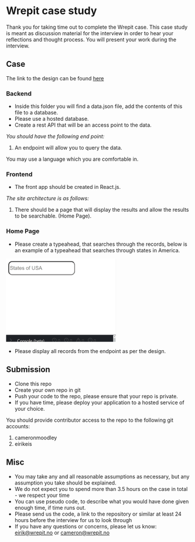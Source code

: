# Wrepit case study

Thank you for taking time out to complete the Wrepit case. This case study is meant as discussion material for the interview in order to hear your reflections and thought process. You will present your work during the interview.

## Case

The link to the design can be found [here](https://www.figma.com/file/XSrwaCekodIduyTnlGHv6V/Wrepit-Case-study?node-id=0%3A1)

### Backend

- Inside this folder you will find a data.json file, add the contents of this file to a database.
- Please use a hosted database.
- Create a rest API that will be an access point to the data.

_You should have the following end point:_

1. An endpoint will allow you to query the data.

You may use a language which you are comfortable in.

### Frontend

- The front app should be created in React.js.

_The site architecture is as follows:_

1. There should be a page that will display the results and allow the results to be searchable. (Home Page).

### Home Page

- Please create a typeahead, that searches through the records, below is an example of a typeahead that searches through states in America.

<img src="./readmeImages/typeahead.gif" width="300">

- Please display all records from the endpoint as per the design.

## Submission

- Clone this repo
- Create your own repo in git
- Push your code to the repo, please ensure that your repo is private.
- If you have time, please deploy your application to a hosted service of your choice.

You should provide contributor access to the repo to the following git accounts:

1. cameronmoodley
2. eirikeis

## Misc

- You may take any and all reasonable assumptions as necessary, but any assumption you take should be explained.
- We do not expect you to spend more than 3.5 hours on the case in total - we respect your time
- You can use pseudo code, to describe what you would have done given enough time, if time runs out.
- Please send us the code, a link to the repository or similar at least 24 hours before the interview for us to look through
- If you have any questions or concerns, please let us know: eirik@wrepit.no or cameron@wrepit.no
